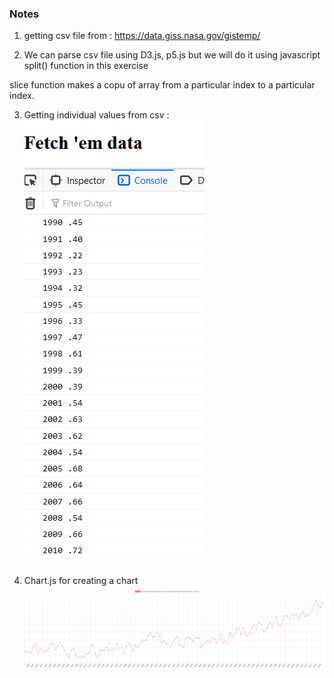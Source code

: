 ### Notes

1. getting csv file from : https://data.giss.nasa.gov/gistemp/

2. We can parse csv file using D3.js, p5.js
but we will do it using javascript split() function
in this exercise

slice function makes a copu of array from a particular index to a particular index.

3. Getting individual values from csv :
![](bare_values.png)

4. Chart.js for creating a chart
![](global_temp.png)